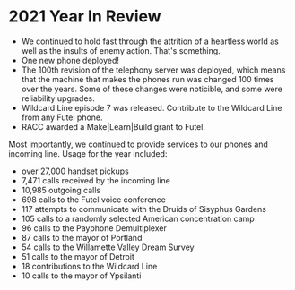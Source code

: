 # 2021 Year In Review

- We continued to hold fast through the attrition of a heartless world as well as the insults of enemy action. That's something.
- One new phone deployed!
- The 100th revision of the telephony server was deployed, which means that the machine that makes the phones run was changed 100 times over the years. Some of these changes were noticible, and some were reliability upgrades.
- Wildcard Line episode 7 was released. Contribute to the Wildcard Line from any Futel phone.
- RACC awarded a Make|Learn|Build grant to Futel.

Most importantly, we continued to provide services to our phones and incoming line. Usage for the year included:

- over 27,000 handset pickups
- 7,471 calls received by the incoming line
- 10,985 outgoing calls
- 698 calls to the Futel voice conference
- 117 attempts to communicate with the Druids of Sisyphus Gardens
- 105 calls to a randomly selected American concentration camp
- 96 calls to the Payphone Demultiplexer
- 87 calls to the mayor of Portland
- 54 calls to the Willamette Valley Dream Survey
- 51 calls to the mayor of Detroit
- 18 contributions to the Wildcard Line
- 10 calls to the mayor of Ypsilanti
